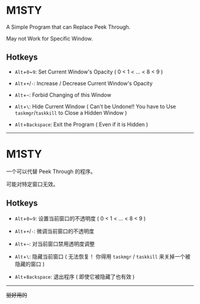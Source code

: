 # M1STY

A Simple Program that can Replace Peek Through.

May not Work for Specific Window.

## Hotkeys

+ `Alt`+`0`~`9`: Set Current Window's Opacity ( 0 < 1 < ... < 8 < 9 )

+ `Alt`+`+`/`-`: Increase / Decrease Current Window's Opacity

+ `Alt`+`~`: Forbid Changing of this Window

+ `Alt`+`\`: Hide Current Window ( Can't be Undone!! You have to Use `taskmgr`/`taskkill` to Close a Hidden Window )

+ `Alt`+`Backspace`: Exit the Program ( Even if it is Hidden )


---


# M1STY

一个可以代替 Peek Through 的程序。

可能对特定窗口无效。

## Hotkeys

+ `Alt`+`0`~`9`: 设置当前窗口的不透明度 ( 0 < 1 < ... < 8 < 9 )

+ `Alt`+`+`/`-`: 微调当前窗口的不透明度

+ `Alt`+`~`: 对当前窗口禁用透明度调整

+ `Alt`+`\`: 隐藏当前窗口 ( 无法恢复！ 你得用 `taskmgr` / `taskkill` 来关掉一个被隐藏的窗口 )

+ `Alt`+`Backspace`: 退出程序 ( 即使它被隐藏了也有效 )


---

~~挺好用的~~